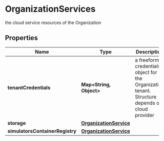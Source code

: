 

# OrganizationServices

the cloud service resources of the Organization

## Properties

Name | Type | Description | Notes
------------ | ------------- | ------------- | -------------
**tenantCredentials** | **Map&lt;String, Object&gt;** | a freeform credentials object for the Organization tenant. Structure depends on cloud provider |  [optional]
**storage** | [**OrganizationService**](OrganizationService.md) |  |  [optional]
**simulatorsContainerRegistry** | [**OrganizationService**](OrganizationService.md) |  |  [optional]



